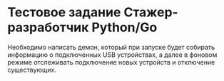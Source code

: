 # Тестовое задание Стажер-разработчик Python/Go

Необходимо написать демон, который при запуске будет собирать информацию о подключенных
USB устройствах, а далее в фоновом режиме отслеживать подключение новых устройств и
отключение существующих.